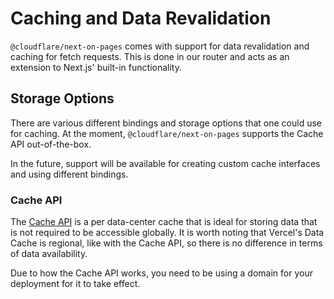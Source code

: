 # Caching and Data Revalidation

`@cloudflare/next-on-pages` comes with support for data revalidation and caching for fetch requests. This is done in our router and acts as an extension to Next.js' built-in functionality.

## Storage Options

There are various different bindings and storage options that one could use for caching. At the moment, `@cloudflare/next-on-pages` supports the Cache API out-of-the-box.

In the future, support will be available for creating custom cache interfaces and using different bindings.

### Cache API

The [Cache API](https://developers.cloudflare.com/workers/runtime-apis/cache/) is a per data-center cache that is ideal for storing data that is not required to be accessible globally. It is worth noting that Vercel's Data Cache is regional, like with the Cache API, so there is no difference in terms of data availability.

Due to how the Cache API works, you need to be using a domain for your deployment for it to take effect.
